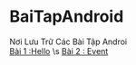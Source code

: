 # BaiTapAndroid
Nơi Lưu Trữ Các Bài Tập Androi </br>
[Bài 1 :Hello](https://github.com/Vanngoc98/Hello/tree/master) \s
[Bài 2 : Event](https://github.com/Vanngoc98/BaiTap-Su-ly-su-kien/tree/master)
